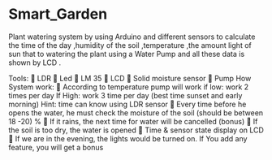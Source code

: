 # Smart_Garden
Plant watering system by using Arduino and different sensors to calculate the time of the day ,humidity of the soil ,temperature ,the amount light of sun that to watering the plant using a Water Pump and all these data is shown by LCD .



Tools:
 LDR
 Led
 LM 35
 LCD
 Solid moisture sensor
 Pump
How System work:
 According to temperature pump will work if low: work 2 times per day 
If High: work 3 time per day (best time sunset and early morning)
Hint: time can know using LDR sensor
 Every time before he opens the water, he must check the moisture of the soil (should be between 
18 -20) %
 If it rains, the next time for water will be cancelled (bonus)
 If the soil is too dry, the water is opened
 Time & sensor state display on LCD 
 If we are in the evening, the lights would be turned on.
If You add any feature, you will get a bonus
